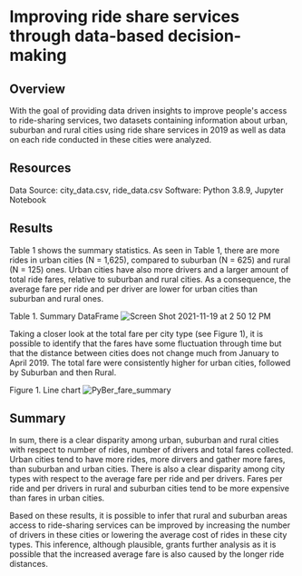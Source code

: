 # Improving ride share services through data-based decision-making

## Overview
With the goal of providing data driven insights to improve people's access to ride-sharing services, two datasets containing information about urban, suburban and rural cities using ride share services in 2019 as well as data on each ride conducted in these cities were analyzed.

## Resources
Data Source: city_data.csv, ride_data.csv
Software: Python 3.8.9, Jupyter Notebook

## Results
Table 1 shows the summary statistics.
As seen in Table 1, there are more rides in urban cities (N = 1,625), compared to suburban (N = 625) and rural (N = 125) ones. Urban cities have also more drivers and a larger amount of total ride fares, relative to suburban and rural cities. As a consequence, the average fare per ride and per driver are lower for urban cities than suburban and rural ones.

Table 1. Summary DataFrame
![Screen Shot 2021-11-19 at 2 50 12 PM](https://user-images.githubusercontent.com/89421440/142743723-e698a247-0943-4599-848c-cfe057ce8271.png)


Taking a closer look at the total fare per city type (see Figure 1), it is possible to identify that the fares have some fluctuation through time but that the distance between cities does not change much from January to April 2019. The total fare were consistently higher for urban cities, followed by Suburban and then Rural.

Figure 1. Line chart
![PyBer_fare_summary](https://user-images.githubusercontent.com/89421440/142743738-dd22e448-31b3-4ddb-94d5-c91f7d7762bb.png)


## Summary
In sum, there is a clear disparity among urban, suburban and rural cities with respect to number of rides, number of drivers and total fares collected. Urban cities tend to have more rides, more dirvers and gather more fares, than suburban and urban cities. There is also a clear disparity among city types with respect to the average fare per ride and per drivers. Fares per ride and per drivers in rural and suburban cities tend to be more expensive than fares in urban cities. 

Based on these results, it is possible to infer that rural and suburban areas access to ride-sharing services can be improved by increasing the number of drivers in these cities or lowering the average cost of rides in these city types. This inference, although plausible, grants further analysis as it is possible that the increased average fare is also caused by the longer ride distances.

